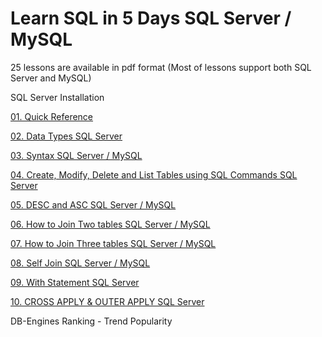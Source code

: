 # Learn SQL in 5 Days SQL Server / MySQL
25 lessons are available in pdf format
(Most of lessons support both SQL Server and MySQL)

SQL Server Installation

[01. Quick Reference](https://github.com/lindulamaratunga/Learn-SQL/blob/main/Lesson%2001.%20Quick%20Reference.pdf)

[02. Data Types SQL Server](https://github.com/lindulamaratunga/Learn-SQL/blob/main/Lesson%2002.%20Data%20Types.pdf)

[03. Syntax SQL Server / MySQL](https://github.com/lindulamaratunga/Learn-SQL/blob/main/Lesson%2003.%20Syntax.pdf)

[04. Create, Modify, Delete and List Tables using SQL Commands SQL Server](https://github.com/lindulamaratunga/Learn-SQL/blob/main/Lesson%2004.%20Create%2C%20Modify%2C%20Delete%20%26%20List%20Tables.pdf)

[05. DESC and ASC SQL Server / MySQL](https://github.com/lindulamaratunga/Learn-SQL/blob/main/Lesson%2005.%20DESC%20%26%20ASC.pdf)

[06. How to Join Two tables SQL Server / MySQL](https://github.com/lindulamaratunga/Learn-SQL/blob/main/Lesson%2006.%20How%20to%20Join%20two%20tables.pdf)

[07. How to Join Three tables SQL Server / MySQL](https://github.com/lindulamaratunga/Learn-SQL/blob/main/Lesson%2007.%20How%20to%20Join%20three%20tables.pdf)

[08. Self Join SQL Server / MySQL](https://github.com/lindulamaratunga/Learn-SQL/blob/main/Lesson%2008.%20Self%20Join.pdf)

[09. With Statement SQL Server](https://github.com/lindulamaratunga/Learn-SQL/blob/main/Lesson%2009.%20With%20Statement.pdf)

[10. CROSS APPLY & OUTER APPLY SQL Server](https://github.com/lindulamaratunga/Learn-SQL/blob/main/Lesson%2010.%20CROSS%20APPLY%20%26%20OUTER%20APPLY.pdf)


DB-Engines Ranking - Trend Popularity


